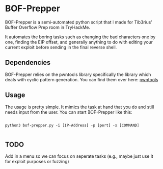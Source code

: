 # BOF-Prepper

BOF-Prepper is a semi-automated python script that I made for Tib3rius' Buffer Overflow Prep room in TryHackMe.

It automates the boring tasks such as changing the bad characters one by one, finding the EIP offset, and generally
anything to do with editing your current exploit before sending in the final reverse shell.

## Dependencies

BOF-Prepper relies on the pwntools library specifically the library which deals with cyclic pattern generation. You can
find them over here: [pwntools](https://github.com/Gallopsled/pwntools)

## Usage

The usage is pretty simple. It mimics the task at hand that you do and still needs input from the user.
You can start BOF-Prepper like this:

```

python3 bof-prepper.py -i [IP-Address] -p [port] -x [COMMAND]


```


## TODO

Add in a menu so we can focus on seperate tasks (e.g., maybe just use it for exploit purposes or fuzzing)

